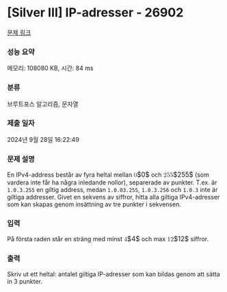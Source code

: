 # [Silver III] IP-adresser - 26902 

[문제 링크](https://www.acmicpc.net/problem/26902) 

### 성능 요약

메모리: 108080 KB, 시간: 84 ms

### 분류

브루트포스 알고리즘, 문자열

### 제출 일자

2024년 9월 28일 16:22:49

### 문제 설명

<p>En IPv4-address består av fyra heltal mellan <mjx-container class="MathJax" jax="CHTML" style="font-size: 109%; position: relative;"><mjx-math class="MJX-TEX" aria-hidden="true"><mjx-mn class="mjx-n"><mjx-c class="mjx-c30"></mjx-c></mjx-mn></mjx-math><mjx-assistive-mml unselectable="on" display="inline"><math xmlns="http://www.w3.org/1998/Math/MathML"><mn>0</mn></math></mjx-assistive-mml><span aria-hidden="true" class="no-mathjax mjx-copytext">$0$</span></mjx-container> och <mjx-container class="MathJax" jax="CHTML" style="font-size: 109%; position: relative;"><mjx-math class="MJX-TEX" aria-hidden="true"><mjx-mn class="mjx-n"><mjx-c class="mjx-c32"></mjx-c><mjx-c class="mjx-c35"></mjx-c><mjx-c class="mjx-c35"></mjx-c></mjx-mn></mjx-math><mjx-assistive-mml unselectable="on" display="inline"><math xmlns="http://www.w3.org/1998/Math/MathML"><mn>255</mn></math></mjx-assistive-mml><span aria-hidden="true" class="no-mathjax mjx-copytext">$255$</span></mjx-container> (som vardera inte får ha några inledande nollor), separerade av punkter. T.ex. är <code>1.0.3.255</code> en giltig address, medan <code>1.0.03.255</code>, <code>1.0.3.256</code> och <code>1.0.3</code> inte är giltiga addresser. Givet en sekvens av siffror, hitta alla giltiga IPv4-adresser som kan skapas genom insättning av tre punkter i sekvensen.</p>

### 입력 

 <p>På första raden står en sträng med minst <mjx-container class="MathJax" jax="CHTML" style="font-size: 109%; position: relative;"><mjx-math class="MJX-TEX" aria-hidden="true"><mjx-mn class="mjx-n"><mjx-c class="mjx-c34"></mjx-c></mjx-mn></mjx-math><mjx-assistive-mml unselectable="on" display="inline"><math xmlns="http://www.w3.org/1998/Math/MathML"><mn>4</mn></math></mjx-assistive-mml><span aria-hidden="true" class="no-mathjax mjx-copytext">$4$</span></mjx-container> och max <mjx-container class="MathJax" jax="CHTML" style="font-size: 109%; position: relative;"><mjx-math class="MJX-TEX" aria-hidden="true"><mjx-mn class="mjx-n"><mjx-c class="mjx-c31"></mjx-c><mjx-c class="mjx-c32"></mjx-c></mjx-mn></mjx-math><mjx-assistive-mml unselectable="on" display="inline"><math xmlns="http://www.w3.org/1998/Math/MathML"><mn>12</mn></math></mjx-assistive-mml><span aria-hidden="true" class="no-mathjax mjx-copytext">$12$</span></mjx-container> siffror.</p>

### 출력 

 <p>Skriv ut ett heltal: antalet giltiga IP-adresser som kan bildas genom att sätta in 3 punkter.</p>

